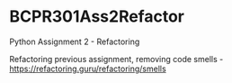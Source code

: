 # BCPR301Ass2Refactor
Python Assignment 2 - Refactoring

Refactoring previous assignment, removing code smells - https://refactoring.guru/refactoring/smells
